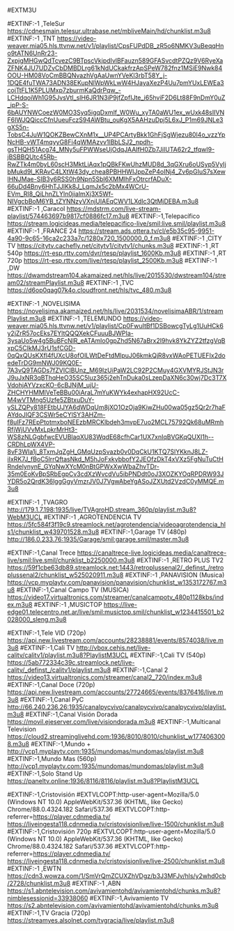 #EXTM3U

#EXTINF:-1 ,TeleSur
https://cdnesmain.telesur.ultrabase.net/mbliveMain/hd/chunklist.m3u8
#EXTINF:-1 ,TNT
https://video-weaver.mia05.hls.ttvnw.net/v1/playlist/CpsFUPdDB_zR5o6NMKV3uBeqqHno9tATN6UnRr23-ZxpjgMHGwQdTcvezC9BTpscVkjpdIvlBFauzn589GFASvcdtPZQz9V6RyeXaZFNK4JU7UDZvCbDMBDLrg61kNdUCkakfrzApSPeW782fnz1MSiE9Nwk84OOU-HM08VoCmBBQNvazhVgAaUwnYVeKl3rbT58Y_j-1DQE4fuTWA73ADN38EKupNlWpWkLwW4HJayaXezP4Uu7pmYUxLEWEa3cojTtFL1K5PLUMxp7zburmKaQdrPqw_-LCHdqoiWh1G95JvsVtI_slH6JR1N3iP9jfZpfIJte_i65hviF2D6Lt88F9nDmY0uZ_ipP-S-6bAUYNWCoezW0MO3Syq5igqDxmlf_W0Wu_xyTA0aWU1ex_wUxk48sIIVNF6IWJQQiccCfnUueuFczS94AWBtu_ouKgX5AAHzuDpj5L6xJ_P1m69JNLe3gXS5n-TobsC4JuW1QOKZBewCXnM1x__UP4PCArtyBkk1GhFjSgWjezu80l4o_vzzYpNcHB-vWT4mqyyG8Fi4qWMAzvv1lBbLSJ2_npdh-gsTHQH51Acg74_MNy5uFPWWseUjOdqJAAIfH0Zb7JiIUTA62r2_tfqwI9-jBSBBQUtc45Rb-RwZTk4m0byL60scH3MktLiAqx1pQBkFKwUhzMUD8d_3qGXru6oUSyp5VyIjbMukd9l_KRAvC4LXtW43dy_chea8PBHHWIJppZeP4oINj4_Zv6pGIuS7sXewlHNJMae-SIB3y6RSS0h9Npn5SbI6XMMlhFxOtrcrfADuX-66uDd4Bny6HhTJJlKk8J_LqmJx5c2bMx4WCrU-EVm_RI8_QiLhnZLYln0jialmXj3X5Wf-NIVgcbBoM6YB_tZYNNzyVXnjUIAEqCWV1LXdlc3QtMjDEBA.m3u8
#EXTINF:-1 ,Caracol
https://mdstrm.com/live-stream-playlist/574463697b9817cf0886fc17.m3u8
#EXTINF:-1,Telepacífico
https://stream.logicideas.media/telepacifico-live/smil:live.smil/playlist.m3u8
#EXTINF:-1 ,FRANCE 24
https://stream.ads.ottera.tv/cl/e5b35c95-9951-4a90-9c65-16ca2c233a7c/1280x720_1500000_0_f.m3u8
#EXTINF:-1 ,CITY TV
https://citytv.cachefly.net/citytv1/citytv1/chunks.m3u8
#EXTINF:-1 ,RT 540p
https://rt-esp.rttv.com/dvr/rtesp/playlist_1600Kb.m3u8
#EXTINF:-1 ,RT 720p
https://rt-esp.rttv.com/live/rtesp/playlist_2500Kb.m3u8
#EXTINF:-1 ,DW
https://dwamdstream104.akamaized.net/hls/live/2015530/dwstream104/stream02/streamPlaylist.m3u8
#EXTINF:-1 ,TVC
https://d6op0qag07k4o.cloudfront.net/hls/tvc_480.m3u8

#EXTINF:-1 ,NOVELISIMA
https://novelisima.akamaized.net/hls/live/2031534/novelisimaABR/1/streamPlaylist.m3u8
#EXTINF:-1 ,TELEMUNDO
https://video-weaver.mia05.hls.ttvnw.net/v1/playlist/Cp0FwuItBf1DSBowcgTyLg1UuHCk6y2jZrR57ocEks7EYltQQQXekCFuuuBJWPIa-3ysaUo5w4g5BuBFcNlR_eATAmlo0gpZhd5N67aBrx2I9hvk8YkZYZ2tfzgVqBxpC5CIkMJ3rU1sfCGD-0qQxQUsKXfl4fUXcU8ofOlLWtDeFtdMlpuJ06kmkQjR8vxWAoPETUEFIx2doedeTrDG9mNWJ09KQ0E-7A3vQ9TAGDs7fZVIClBUnz_M69IzUiPaW2LC92P2CMuy4GXVMYRJStJN3rJ9uJxNR3qBThqHeO35SC5luz365j2ehTnDuka0sLzepDaXN6c30wj7Dc3T7XVdohjAYVzxcKO-6cBJNjM_ujU-ZHCHYHMMlVeTeBBu00iAraL7mYuKWYk4exhapHX92UcC-M4wVTMng5Uzfe5ZBtxuDuY-ySLZQPy818FEtbUJYA6dWDqUm8jXO1OzOja9KiwZHu00wa05gz5Qr2r7haFAYdoJIQF3CSWr5eCYlSY3AHZm-f8ulFz7REpPtotmxboNEEzbMRCKlbdeh3mvpE7uo2MCL75792Qk68uMRmhRfjWjUVvMxLpkrMrHt3-WS8zNLGgbfwcEVUBlaqXU83WqdE68cfhCar1UX7xnIqBVGKqQUXI1h--CRDhLpWX4VP-8vF3WIa1j_8TxmJqZgH_GMqUzpSvazb0v0DqCkU1KTQ7SlYKknJ8LZ-iIxRK7J_fBoC5lrrQftasNkd_M5hJoFxkybbofY2JEOfzDkT4xVXz5FgNuTuCtHRndelynynE_GYqNwXYcM0nBtGPWxXwWbaZhvTDr-35m0EoKvBpSRbEgpCv3cdXzWvcdVu5ibPNDdt0oJ3XOZKYOqRPDRW93JYDR5o2QrdK36lggGgyVmzrJV0J7VgwAbeYgASoJZXUtd2VzdC0yMMQE.m3u8

#EXTINF:-1 ,TVAGRO
http://179.1.7.198:1935/live/TVAgroHD.stream_360p/playlist.m3u8?WebM3UCL
#EXTINF:-1 ,AGROTENDENCIA TV
https://5fc584f3f19c9.streamlock.net/agrotendencia/videoagrotendencia_hls1/chunklist_w439701528.m3u8
#EXTINF:-1,Garage TV (480p)
http://186.0.233.76:1935/Garage/smil:garage.smil/master.m3u8

#EXTINF:-1,Canal Trece
https://canaltrece-live.logicideas.media/canaltrece-live/smil:live.smil/chunklist_b2250000.m3u8
#EXTINF:-1 ,RETRO PLUS TV2
https://59f1cbe63db89.streamlock.net:1443/retroplussenal2/_definst_/retroplussenal2/chunklist_w525020911.m3u8
#EXTINF:-1 ,PANAVISION (Musica)
https://vcp.myplaytv.com/panavision/panavision/chunklist_w1353172767.m3u8
#EXTINF:-1,Canal Campo TV (MUSICA)
https://video17.virtualtronics.com/streamer/canalcampotv_480p1128kbs/index.m3u8
#EXTINF:-1 ,MUSICTOP
https://live-edge01.telecentro.net.ar/live/smil:musictop.smil/chunklist_w1234415501_b2028000_sleng.m3u8



#EXTINF:-1,Tele VID (720p)
https://api.new.livestream.com/accounts/28238881/events/8574038/live.m3u8
#EXTINF:-1,Cali TV
http://vbox.cehis.net/live-calitv/calitv1/playlist.m3u8?PlaylistM3UCL
#EXTINF:-1,Cali TV (540p)
https://5ab772334c39c.streamlock.net/live-calitv/_definst_/calitv1/playlist.m3u8
#EXTINF:-1,Canal 2
https://video13.virtualtronics.com/streamer/canal2_720/index.m3u8
#EXTINF:-1,Canal Doce (720p)
https://api.new.livestream.com/accounts/27724665/events/8376416/live.m3u8
#EXTINF:-1,Canal PyC
http://66.240.236.26:1935/canalpycvivo/canalpycvivo/canalpycvivo/playlist.m3u8
#EXTINF:-1,Canal Visión Dorada
https://movil.ejeserver.com/live/visiondorada.m3u8
#EXTINF:-1,Multicanal Television
https://cloud2.streaminglivehd.com:1936/8010/8010/chunklist_w1774063008.m3u8
#EXTINF:-1,Mundo +
http://vcp1.myplaytv.com:1935/mundomas/mundomas/playlist.m3u8
#EXTINF:-1,Mundo Mas (560p)
http://vcp1.myplaytv.com:1935/mundomas/mundomas/playlist.m3u8
#EXTINF:-1,Solo Stand Up
https://paneltv.online:1936/8116/8116/playlist.m3u8?PlaylistM3UCL

#EXTINF:-1,Cristovisión
#EXTVLCOPT:http-user-agent=Mozilla/5.0 (Windows NT 10.0) AppleWebKit/537.36 (KHTML, like Gecko) Chrome/88.0.4324.182 Safari/537.36
#EXTVLCOPT:http-referrer=https://player.cdnmedia.tv/
https://liveingesta118.cdnmedia.tv/cristovisionlive/live-1500/chunklist.m3u8
#EXTINF:-1,Cristovisión 720p
#EXTVLCOPT:http-user-agent=Mozilla/5.0 (Windows NT 10.0) AppleWebKit/537.36 (KHTML, like Gecko) Chrome/88.0.4324.182 Safari/537.36
#EXTVLCOPT:http-referrer=https://player.cdnmedia.tv/
https://liveingesta118.cdnmedia.tv/cristovisionlive/live-2500/chunklist.m3u8
#EXTINF:-1 ,EWTN
https://cdn3.wowza.com/1/SmVrQmZCUXZhVDgz/b3J3MFJv/hls/y2whd0cb/2728/chunklist.m3u8
#EXTINF:-1 ,ABN
https://s1.abntelevision.com/avivamientohd/avivamientohd/chunks.m3u8?nimblesessionid=33938060
#EXTINF:-1,Avivamiento TV
https://s2.abntelevision.com/avivamientohd/avivamientohd/chunks.m3u8
#EXTINF:-1,TV Gracia (720p)
https://streamyes.alsolnet.com/tvgracia/live/playlist.m3u8




